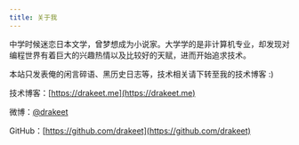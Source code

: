 ```yaml
---
title: 关于我
---
```


中学时候迷恋日本文学，曾梦想成为小说家。大学学的是非计算机专业，却发现对编程世界有着巨大的兴趣热情以及比较好的天赋，进而开始追求技术。

本站只发表俺的闲言碎语、黑历史日志等，技术相关请下转至我的技术博客 :)

技术博客：[https://drakeet.me](https://drakeet.me)

微博：[@drakeet](htts://weibo.com/drak11t)

GitHub：[https://github.com/drakeet](https://github.com/drakeet)
